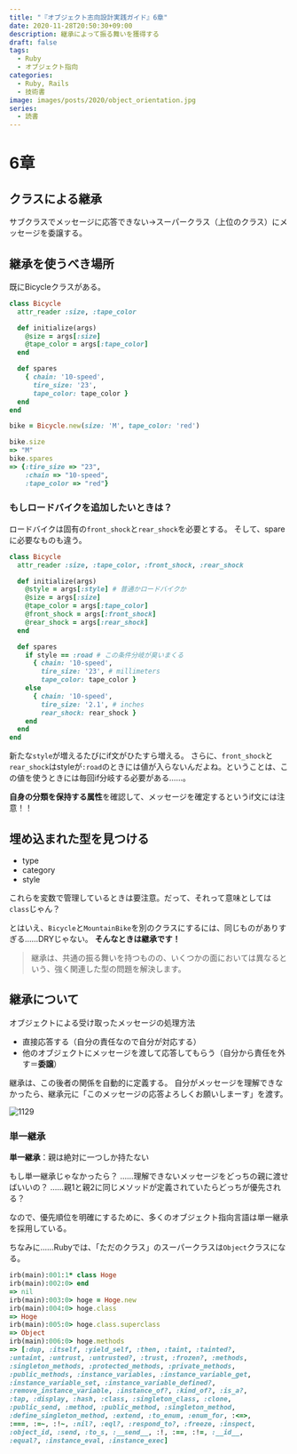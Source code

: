 ```yaml
---
title: "『オブジェクト志向設計実践ガイド』6章"
date: 2020-11-28T20:50:30+09:00
description: 継承によって振る舞いを獲得する
draft: false
tags:
  - Ruby
  - オブジェクト指向
categories:
  - Ruby, Rails
  - 技術書
image: images/posts/2020/object_orientation.jpg
series:
  - 読書
---
```


# 6章

## クラスによる継承

サブクラスでメッセージに応答できない→スーパークラス（上位のクラス）にメッセージを委譲する。

## 継承を使うべき場所

既にBicycleクラスがある。

```rb
class Bicycle
  attr_reader :size, :tape_color

  def initialize(args)
    @size = args[:size]
    @tape_color = args[:tape_color]
  end

  def spares
    { chain: '10-speed',
      tire_size: '23',
      tape_color: tape_color }
  end
end

bike = Bicycle.new(size: 'M', tape_color: 'red')

bike.size
=> "M"
bike.spares
=> {:tire_size => "23",
    :chain => "10-speed",
    :tape_color => "red"}
```

### もしロードバイクを追加したいときは？

ロードバイクは固有の`front_shock`と`rear_shock`を必要とする。
そして、spareに必要なものも違う。

```rb:やべーコード..rb
class Bicycle
  attr_reader :size, :tape_color, :front_shock, :rear_shock

  def initialize(args)
    @style = args[:style] # 普通かロードバイクか
    @size = args[:size]
    @tape_color = args[:tape_color]
    @front_shock = args[:front_shock]
    @rear_shock = args[:rear_shock]
  end

  def spares
    if style == :road # この条件分岐が臭いまくる
      { chain: '10-speed',
        tire_size: '23', # millimeters
        tape_color: tape_color }
    else
      { chain: '10-speed',
        tire_size: '2.1', # inches
        rear_shock: rear_shock }
    end
  end
end
```

新たな`style`が増えるたびにif文がひたすら増える。
さらに、`front_shock`と`rear_shock`はstyleが`:road`のときには値が入らないんだよね。ということは、この値を使うときには毎回if分岐する必要がある……。

**自身の分類を保持する属性**を確認して、メッセージを確定するというif文には注意！！


## 埋め込まれた型を見つける

- type
- category
- style

これらを変数で管理しているときは要注意。だって、それって意味としては`class`じゃん？

とはいえ、`Bicycle`と`MountainBike`を別のクラスにするには、同じものがありすぎる……DRYじゃない。
**そんなときは継承です！**

> 継承は、共通の振る舞いを持つものの、いくつかの面においては異なるという、強く関連した型の問題を解決します。


## 継承について

オブジェクトによる受け取ったメッセージの処理方法

- 直接応答する（自分の責任なので自分が対応する）
- 他のオブジェクトにメッセージを渡して応答してもらう（自分から責任を外す＝**委譲**）

継承は、この後者の関係を自動的に定義する。
自分がメッセージを理解できなかったら、継承元に「このメッセージの応答よろしくお願いしまーす」を渡す。

![1129](/images/posts/2020/1129.png)

### 単一継承

**単一継承**：親は絶対に一つしか持たない

もし単一継承じゃなかったら？
……理解できないメッセージをどっちの親に渡せばいいの？
……親1と親2に同じメソッドが定義されていたらどっちが優先される？

なので、優先順位を明確にするために、多くのオブジェクト指向言語は単一継承を採用している。

ちなみに……Rubyでは、「ただのクラス」のスーパークラスは`Object`クラスになる。

```rb
irb(main):001:1* class Hoge
irb(main):002:0> end
=> nil
irb(main):003:0> hoge = Hoge.new
irb(main):004:0> hoge.class
=> Hoge
irb(main):005:0> hoge.class.superclass
=> Object
irb(main):006:0> hoge.methods
=> [:dup, :itself, :yield_self, :then, :taint, :tainted?, 
:untaint, :untrust, :untrusted?, :trust, :frozen?, :methods, 
:singleton_methods, :protected_methods, :private_methods, 
:public_methods, :instance_variables, :instance_variable_get, 
:instance_variable_set, :instance_variable_defined?, 
:remove_instance_variable, :instance_of?, :kind_of?, :is_a?, 
:tap, :display, :hash, :class, :singleton_class, :clone, 
:public_send, :method, :public_method, :singleton_method, 
:define_singleton_method, :extend, :to_enum, :enum_for, :<=>, 
:===, :=~, :!~, :nil?, :eql?, :respond_to?, :freeze, :inspect, 
:object_id, :send, :to_s, :__send__, :!, :==, :!=, :__id__, 
:equal?, :instance_eval, :instance_exec]
```

